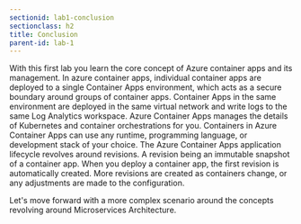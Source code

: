 ```yaml
---
sectionid: lab1-conclusion
sectionclass: h2
title: Conclusion
parent-id: lab-1
---
```


With this first lab you learn the core concept of Azure container apps and its management. 
In azure container apps, individual container apps are deployed to a single Container Apps environment, which acts as a secure boundary around groups of container apps. Container Apps in the same environment are deployed in the same virtual network and write logs to the same Log Analytics workspace.
Azure Container Apps manages the details of Kubernetes and container orchestrations for you. Containers in Azure Container Apps can use any runtime, programming language, or development stack of your choice.
The Azure Container Apps application lifecycle revolves around revisions. A revision being an immutable snapshot of a container app. When you deploy a container app, the first revision is automatically created. More revisions are created as containers change, or any adjustments are made to the configuration.

Let's move forward with a more complex scenario around the concepts revolving around Microservices Architecture. 
